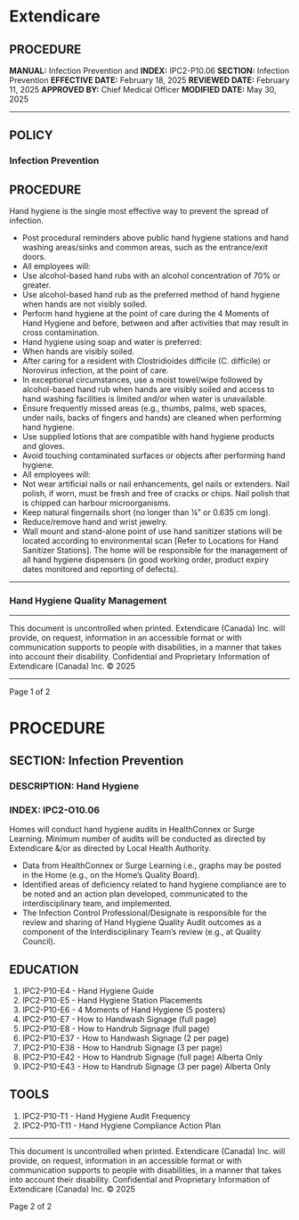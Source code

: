 # Extendicare

## PROCEDURE

**MANUAL:** Infection Prevention and
**INDEX:** IPC2-P10.06
**SECTION:** Infection Prevention
**EFFECTIVE DATE:** February 18, 2025
**REVIEWED DATE:** February 11, 2025
**APPROVED BY:** Chief Medical Officer
**MODIFIED DATE:** May 30, 2025

----

## POLICY

### Infection Prevention

## PROCEDURE

Hand hygiene is the single most effective way to prevent the spread of infection.

- Post procedural reminders above public hand hygiene stations and hand washing areas/sinks and common areas, such as the entrance/exit doors.
- All employees will:
- Use alcohol-based hand rubs with an alcohol concentration of 70% or greater.
- Use alcohol-based hand rub as the preferred method of hand hygiene when hands are not visibly soiled.
- Perform hand hygiene at the point of care during the 4 Moments of Hand Hygiene and before, between and after activities that may result in cross contamination.
- Hand hygiene using soap and water is preferred:
- When hands are visibly soiled.
- After caring for a resident with Clostridioides difficile (C. difficile) or Norovirus infection, at the point of care.
- In exceptional circumstances, use a moist towel/wipe followed by alcohol-based hand rub when hands are visibly soiled and access to hand washing facilities is limited and/or when water is unavailable.
- Ensure frequently missed areas (e.g., thumbs, palms, web spaces, under nails, backs of fingers and hands) are cleaned when performing hand hygiene.
- Use supplied lotions that are compatible with hand hygiene products and gloves.
- Avoid touching contaminated surfaces or objects after performing hand hygiene.
- All employees will:
- Not wear artificial nails or nail enhancements, gel nails or extenders. Nail polish, if worn, must be fresh and free of cracks or chips. Nail polish that is chipped can harbour microorganisms.
- Keep natural fingernails short (no longer than ¼” or 0.635 cm long).
- Reduce/remove hand and wrist jewelry.
- Wall mount and stand-alone point of use hand sanitizer stations will be located according to environmental scan [Refer to Locations for Hand Sanitizer Stations]. The home will be responsible for the management of all hand hygiene dispensers (in good working order, product expiry dates monitored and reporting of defects).

----

### Hand Hygiene Quality Management

----

This document is uncontrolled when printed.
Extendicare (Canada) Inc. will provide, on request, information in an accessible format or with communication supports to people with disabilities, in a manner that takes into account their disability. Confidential and Proprietary Information of Extendicare (Canada) Inc. © 2025

----

Page 1 of 2

# PROCEDURE

## SECTION: Infection Prevention
### DESCRIPTION: Hand Hygiene
### INDEX: IPC2-O10.06

Homes will conduct hand hygiene audits in HealthConnex or Surge Learning. Minimum number of audits will be conducted as directed by Extendicare &/or as directed by Local Health Authority.

- Data from HealthConnex or Surge Learning i.e., graphs may be posted in the Home (e.g., on the Home’s Quality Board).
- Identified areas of deficiency related to hand hygiene compliance are to be noted and an action plan developed, communicated to the interdisciplinary team, and implemented.
- The Infection Control Professional/Designate is responsible for the review and sharing of Hand Hygiene Quality Audit outcomes as a component of the Interdisciplinary Team’s review (e.g., at Quality Council).

## EDUCATION
1. IPC2-P10-E4 - Hand Hygiene Guide
2. IPC2-P10-E5 - Hand Hygiene Station Placements
3. IPC2-P10-E6 - 4 Moments of Hand Hygiene (5 posters)
4. IPC2-P10-E7 - How to Handwash Signage (full page)
5. IPC2-P10-E8 - How to Handrub Signage (full page)
6. IPC2-P10-E37 - How to Handwash Signage (2 per page)
7. IPC2-P10-E38 - How to Handrub Signage (3 per page)
8. IPC2-P10-E42 - How to Handrub Signage (full page) Alberta Only
9. IPC2-P10-E43 - How to Handrub Signage (3 per page) Alberta Only

## TOOLS
1. IPC2-P10-T1 - Hand Hygiene Audit Frequency
2. IPC2-P10-T11 - Hand Hygiene Compliance Action Plan

----

This document is uncontrolled when printed. Extendicare (Canada) Inc. will provide, on request, information in an accessible format or with communication supports to people with disabilities, in a manner that takes into account their disability. Confidential and Proprietary Information of Extendicare (Canada) Inc. © 2025

Page 2 of 2
